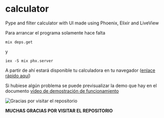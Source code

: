 # calculator
Pype and filter calculator with UI made using Phoenix, Elixir and LiveView

Para arrancar el programa solamente hace falta 

```
mix deps.get
```
y 

```
iex -S mix phx.server
```

A partir de ahí estará disponible tu calculadora en tu navegador ([enlace rápido aquí](http://localhost:4000))

Si hubiese algún problema se puede previsualizar la demo que hay en el documento [vídeo de demostración de funcionamiento](https://github.com/carla-rodriguez-estevez/calculator/blob/main/2022-06-16%2021-10-02.mp4)

![Gracias por visitar el repositorio](https://geekytheory.com/content/images/2014/05/Cat-Illustrations-024.jpg)

**MUCHAS GRACIAS POR VISITAR EL REPOSITORIO**

